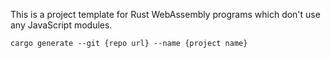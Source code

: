 This is a project template for Rust WebAssembly programs which don't use any
JavaScript modules.

`cargo generate --git {repo url} --name {project name}`
